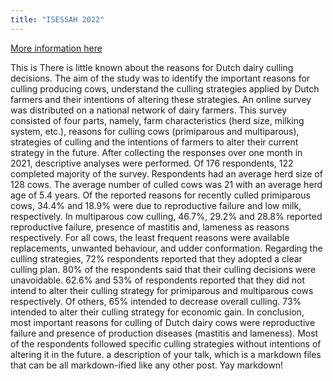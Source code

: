 ```yaml
---
title: "ISESSAH 2022"
---
```


[More information here](http://dx.doi.org/10.13140/RG.2.2.16372.42885)

This is There is little known about the reasons for Dutch dairy culling decisions. The aim of the study was to identify the important reasons for culling producing cows, understand the culling strategies applied by Dutch farmers and their intentions of altering these strategies. An online survey was distributed on a national network of dairy farmers. This survey consisted of four parts, namely, farm characteristics (herd size, milking system, etc.), reasons for culling cows (primiparous and multiparous), strategies of culling and the intentions of farmers to alter their current strategy in the future. After collecting the responses over one month in 2021, descriptive analyses were performed. Of 176 respondents, 122 completed majority of the survey. Respondents had an average herd size of 128 cows. The average number of culled cows was 21 with an average herd age of 5.4 years. Of the reported reasons for recently culled primiparous cows, 34.4% and 18.9% were due to reproductive failure and low milk, respectively. In multiparous cow culling, 46.7%, 29.2% and 28.8% reported reproductive failure, presence of mastitis and, lameness as reasons respectively. For all cows, the least frequent reasons were available replacements, unwanted behaviour, and udder conformation. Regarding the culling strategies, 72% respondents reported that they adopted a clear culling plan. 80% of the respondents said that their culling decisions were unavoidable. 62.6% and 53% of respondents reported that they did not intend to alter their culling strategy for primiparous and multiparous cows respectively. Of others, 65% intended to decrease overall culling. 73% intended to alter their culling strategy for economic gain. In conclusion, most important reasons for culling of Dutch dairy cows were reproductive failure and presence of production diseases (mastitis and lameness). Most of the respondents followed specific culling strategies without intentions of altering it in the future. a description of your talk, which is a markdown files that can be all markdown-ified like any other post. Yay markdown!

